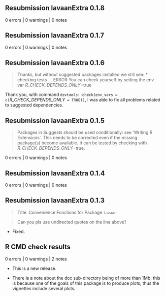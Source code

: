 ## Resubmission lavaanExtra 0.1.8

0 errors | 0 warnings | 0 notes

## Resubmission lavaanExtra 0.1.7

0 errors | 0 warnings | 0 notes

## Resubmission lavaanExtra 0.1.6

> Thanks, but without suggested packages installed we still see: * checking tests ... ERROR
You can check yourself by setting the env var _R_CHECK_DEPENDS_ONLY_=true

Thank you, with command `devtools::check(env_vars = c(`_R_CHECK_DEPENDS_ONLY_` = TRUE))`, I was able to fix all problems related to suggested dependencies.

## Resubmission lavaanExtra 0.1.5

> Packages in Suggests should be used conditionally: see 'Writing R Extensions'.
This needs to be corrected even if the missing package(s) become available.
It can be tested by checking with _R_CHECK_DEPENDS_ONLY_=true.

0 errors | 0 warnings | 0 notes

## Resubmission lavaanExtra 0.1.4

0 errors | 0 warnings | 0 notes

## Resubmission lavaanExtra 0.1.3

> Title: Convenience Functions for Package `lavaan`

> Can you pls use undirected quotes on the line above?

* Fixed.

## R CMD check results

0 errors | 0 warnings | 2 notes

* This is a new release.

* There is a note about the doc sub-directory being of more than 1Mb: this is because one of the goals of this package is to produce plots, thus the vignettes include several plots.
